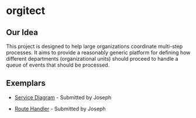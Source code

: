 # orgitect

## Our Idea

This project is designed to help large organizations coordinate multi-step processes. It aims to provide a reasonably generic platform for defining how different departments (organizational units) should proceed to handle a queue of events that should be processed.

## Exemplars

* [Service Diagram](exemplars/service-diagram/README.md) - Submitted by Joseph

* [Route Handler](exemplars/axios-async-route-handlers/README.md) - Submitted by Joseph
